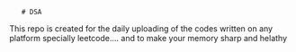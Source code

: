        # DSA 
This repo is created for the daily uploading of the codes written on any platform specially leetcode....  and to make your memory sharp and helathy                       
